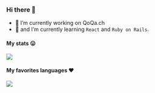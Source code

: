 ### Hi there 👋

- 🔭 I’m currently working on QoQa.ch
- 🌱 and I’m currently learning `React` and `Ruby on Rails`.

#### My stats 😛

<img align="center" src="https://github-readme-stats.vercel.app/api?username=melvynx&show_icons=true&hide=[%22stars%22]&show_private=true&theme=onedark" />

#### My favorites languages ❤️

<img align="center" src="https://github-readme-stats.vercel.app/api/top-langs/?username=melvynx&layout=compact&theme=onedark" />
